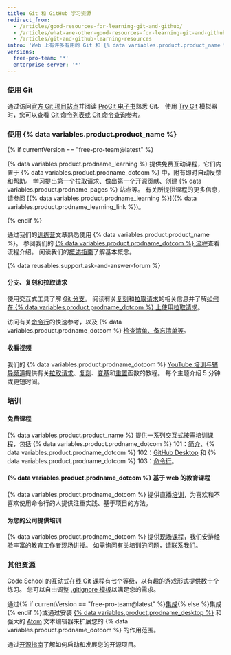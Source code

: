 ```yaml
---
title: Git 和 GitHub 学习资源
redirect_from:
  - /articles/good-resources-for-learning-git-and-github/
  - /articles/what-are-other-good-resources-for-learning-git-and-github/
  - /articles/git-and-github-learning-resources
intro: 'Web 上有许多有用的 Git 和 {% data variables.product.product_name %} 资源。 这是我们精选的简短列表！'
versions:
  free-pro-team: '*'
  enterprise-server: '*'
---
```


### 使用 Git

通过访问[官方 Git 项目站点](https://git-scm.com)并阅读 [ProGit 电子书](http://git-scm.com/book)熟悉 Git。 使用 [Try Git](https://try.github.com) 模拟器时，您可以查看 [Git 命令列表](https://git-scm.com/docs)或 [Git 命令查询参考](http://gitref.org)。

### 使用 {% data variables.product.product_name %}

{% if currentVersion == "free-pro-team@latest" %}

{% data variables.product.prodname_learning %} 提供免费互动课程，它们内置于 {% data variables.product.prodname_dotcom %} 中，附有即时自动反馈和帮助。 学习提出第一个拉取请求、做出第一个开源贡献、创建 {% data variables.product.prodname_pages %} 站点等。 有关所提供课程的更多信息，请参阅 [{% data variables.product.prodname_learning %}]({% data variables.product.prodname_learning_link %})。

{% endif %}

通过我们的[训练营](/categories/bootcamp/)文章熟悉使用 {% data variables.product.product_name %}。 参阅我们的 [{% data variables.product.prodname_dotcom %} 流程](https://guides.github.com/introduction/flow)查看流程介绍。 阅读我们的[概述指南](https://guides.github.com)了解基本概念。

{% data reusables.support.ask-and-answer-forum %}

#### 分支、复刻和拉取请求

使用交互式工具了解 [Git 分支](http://learngitbranching.js.org/)。 阅读有关[复刻](/articles/about-forks)和[拉取请求](/articles/using-pull-requests)的相关信息并了解[如何在 {% data variables.product.prodname_dotcom %} 上使用拉取请求](https://github.com/blog/1124-how-we-use-pull-requests-to-build-github)。

访问有关[命令行](https://hub.github.com)的快速参考，以及 {% data variables.product.prodname_dotcom %} [检查清单、备忘清单等](https://services.github.com/on-demand/resources)。

#### 收看视频

我们的 {% data variables.product.prodname_dotcom %} [YouTube 培训与辅导频道](https://youtube.com/githubguides)提供有关[拉取请求](https://www.youtube.com/watch?v=d5wpJ5VimSU&list=PLg7s6cbtAD15G8lNyoaYDuKZSKyJrgwB-&index=19)、[复刻](https://www.youtube.com/watch?v=5oJHRbqEofs)、[变基](https://www.youtube.com/watch?v=SxzjZtJwOgo&list=PLg7s6cbtAD15G8lNyoaYDuKZSKyJrgwB-&index=22)和[重置](https://www.youtube.com/watch?v=BKPjPMVB81g)函数的教程。 每个主题介绍 5 分钟或更短时间。

### 培训

#### 免费课程

{% data variables.product.product_name %} 提供一系列交互式[按需培训课程](https://services.github.com/on-demand/)，包括 {% data variables.product.prodname_dotcom %} 101：[简介](https://services.github.com/on-demand/intro-to-github/)、{% data variables.product.prodname_dotcom %} 102：[GitHub Desktop](https://services.github.com/on-demand/github-desktop) 和 {% data variables.product.prodname_dotcom %} 103：[命令行](https://services.github.com/on-demand/github-cli)。

#### {% data variables.product.prodname_dotcom %} 基于 web 的教育课程

{% data variables.product.prodname_dotcom %} 提供直播[培训](https://services.github.com/#upcoming-events)，为喜欢和不喜欢使用命令行的人提供注重实践、基于项目的方法。

#### 为您的公司提供培训

{% data variables.product.prodname_dotcom %} 提供[现场课程](https://services.github.com/#offerings)，我们安排经验丰富的教育工作者现场讲授。 如需询问有关培训的问题，请[联系我们](https://services.github.com/#contact)。

### 其他资源

[Code School](http://codeschool.com) 的互动式[在线 Git 课程](http://www.codeschool.com/courses/git-real)有七个等级，以有趣的游戏形式提供数十个练习。 您可以自由调整 [.gitignore 模板](https://github.com/github/gitignore)以满足您的需求。

通过{% if currentVersion == "free-pro-team@latest" %}[集成](/articles/about-integrations){% else %}集成{% endif %}或通过安装 [{% data variables.product.prodname_desktop %}](https://desktop.github.com) 和强大的 [Atom](https://atom.io) 文本编辑器来扩展您的 {% data variables.product.prodname_dotcom %} 的作用范围。

通过[开源指南](https://opensource.guide/)了解如何启动和发展您的开源项目。
